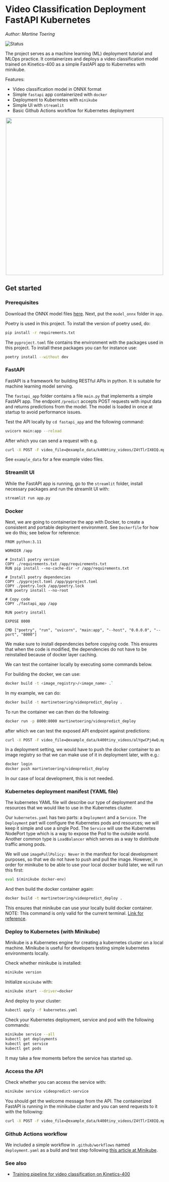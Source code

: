 # Video Classification Deployment FastAPI Kubernetes

*Author: Martine Toering*

![Status](https://img.shields.io/static/v1.svg?label=Status&message=Finished&color=green)

The project serves as a machine learning (ML) deployment tutorial and MLOps practice. It containerizes and deploys a video classification model trained on Kinetics-400 as a simple FastAPI app to Kubernetes with minikube.

Features:
- Video classification model in ONNX format
- Simple `fastapi` app containerized with `docker`
- Deployment to Kubernetes with `minikube`
- Simple UI with `streamlit`
- Basic Github Actions workflow for Kubernetes deployment

<p align="center">
<img src='img/example.png' width='500'>
</p>

## Get started

### Prerequisites

Download  the ONNX model files [here](https://drive.google.com/drive/folders/1AzRUBkzn5ERdEcr6Uxatro4oQ46WzEWY?usp=sharing).
Next, put the `model_onnx` folder in `app`.

Poetry is used in this project. To install the version of poetry used, do:

```bash
pip install -r requirements.txt
```

The `pyproject.toml` file contains the environment with the packages used in this project. To install these packages you can for instance use:

```bash
poetry install --without dev
```

### FastAPI

FastAPI is a framework for building RESTful APIs in python. It is suitable for machine learning model serving.

The `fastapi_app` folder contains a file `main.py` that implements a simple FastAPI app. The endpoint `/predict` accepts POST requests with input data and returns predictions from the model. The model is loaded in once at startup to avoid performance issues.

Test the API locally by `cd fastapi_app` and the following command:

```bash
uvicorn main:app --reload
```

After which you can send a request with e.g.

```bash
curl -X POST -F video_file=@example_data/k400tiny_videos/Z4tTlrIX0IQ.mp4 localhost:8000/predict/
```

See `example_data` for a few example video files.

### Streamlit UI

While the FastAPI app is running, go to the `streamlit` folder, install necessary packages and run the streamlit UI with:

```bash
streamlit run app.py
```

### Docker

Next, we are going to containerize the app with Docker, to create a consistent and portable deployment environment. See `Dockerfile` for how we do this; see below for reference:

```
FROM python:3.11

WORKDIR /app

# Install poetry version
COPY ./requirements.txt /app/requirements.txt
RUN pip install --no-cache-dir -r /app/requirements.txt

# Install poetry dependencies
COPY ./pyproject.toml /app/pyproject.toml
COPY ./poetry.lock /app/poetry.lock
RUN poetry install --no-root

# Copy code
COPY ./fastapi_app /app

RUN poetry install

EXPOSE 8000

CMD ["poetry", "run", "uvicorn", "main:app", "--host", "0.0.0.0", "--port", "8000"]
```

We make sure to install dependencies before copying code. This ensures that when the code is modified, the dependencies do not have to be reinstalled because of docker layer caching.

We can test the container locally by executing some commands below.

For building the docker, we can use:

```bash
docker build -t <image_registry>/<image_name> .`
```

In my example, we can do:

```bash
docker build -t martinetoering/videopredict_deploy .
```

To run the container we can then do the following:
```bash
docker run -p 8000:8000 martinetoering/videopredict_deploy
```
after which we can test the exposed API endpoint against predictions:

```bash
curl -X POST -F video_file=@example_data/k400tiny_videos/alYgwCPj4wQ.mp4 http://127.0.0.1:8000/predict/
```

In a deployment setting, we would have to push the docker container to an image registry so that we can make use of it in deployment later, with e.g.:

```bash
docker login
docker push martinetoering/videopredict_deploy
```

In our case of local development, this is not needed.

### Kubernetes deployment manifest (YAML file)

The kubernetes YAML file will describe our type of deployment and the resources that we would like to use in the Kubernetes cluster.

Our `kubernetes.yaml` has two parts: a `Deployment` and a `Service`. The `Deployment` part will configure the Kubernetes pods and resources; we will keep it simple and use a single Pod. The `Service` will use the Kubernetes NodePort type which is a way to expose the Pod to the outside world. Another common type is `LoadBalancer` which serves as a way to distribute traffic among pods.

We will use `imagePullPolicy: Never` in the manifest for local development purposes, so that we do not have to push and pull the image. However, in order for minikube to be able to use your local docker build later, we will run this first:

```bash
eval $(minikube docker-env)
```

And then build the docker container again:

```bash
docker build -t martinetoering/videopredict_deploy .
```

This ensures that minikube can use your locally build docker container. NOTE: This command is only valid for the current terminal. [Link for reference](https://minikube.sigs.k8s.io/docs/handbook/pushing/).

### Deploy to Kubernetes (with Minikube)

Minikube is a Kubernetes engine for creating a kubernetes cluster on a local machine. Minikube is useful for developers testing simple kubernetes environments locally.

Check whether minikube is installed:
```bash
minikube version
```

Initialize `minikube` with:

```bash
minikube start --driver=docker
```

And deploy to your cluster:

```bash
kubectl apply -f kubernetes.yaml
```

Check your Kubernetes deployment, service and pod with the following commands:

```bash
minikube service --all
kubectl get deployments
kubectl get service
kubectl get pods
```

It may take a few moments before the service has started up.

### Access the API

Check whether you can access the service with:

```bash
minikube service videopredict-service
```

You should get the welcome message from the API. The containerized FastAPI is running in the minikube cluster and you can send requests to it with the following:

```bash
curl -X POST -F video_file=@example_data/k400tiny_videos/Z4tTlrIX0IQ.mp4 <external_url_ip>/predict/
```

### Github Actions workflow

We included a simple workflow in `.github/workflows` named `deployment.yaml` as a build and test step following [this article at Minikube](https://minikube.sigs.k8s.io/docs/tutorials/setup_minikube_in_github_actions/).


### See also

- [Training pipeline for video classification on Kinetics-400](https://github.com/martinetoering/video-ml-training)
